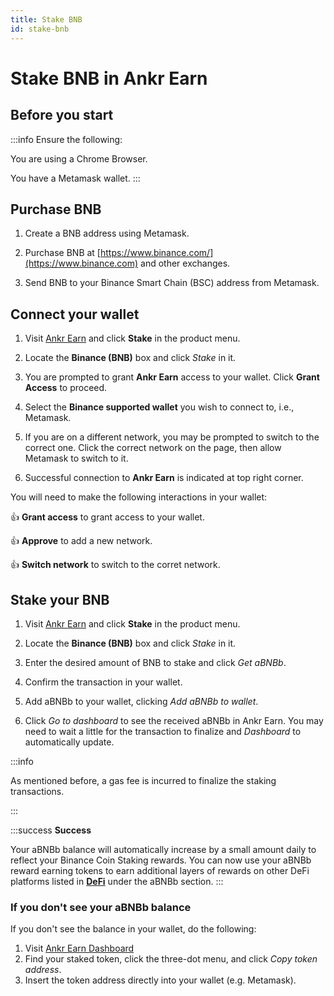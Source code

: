 ```yaml
---
title: Stake BNB
id: stake-bnb
---
```


# Stake BNB in Ankr Earn

## Before you start

:::info Ensure the following:

You are using a Chrome Browser.

You have a Metamask wallet.
:::

## Purchase BNB

1. Create a BNB address using Metamask.

2. Purchase BNB at [https://www.binance.com/](https://www.binance.com) and other exchanges.

3. Send BNB to your Binance Smart Chain (BSC) address from Metamask.

## Connect your wallet

1. Visit [Ankr Earn](https://www.ankr.com/earn/) and click **Stake** in the product menu.

2. Locate the **Binance (BNB)** box and click *Stake* in it.

3. You are prompted to grant **Ankr Earn** access to your wallet. Click **Grant Access** to proceed.

4. Select the **Binance supported wallet** you wish to connect to, i.e., Metamask.

5. If you are on a different network, you may be prompted to switch to the correct one. Click the correct network on the page, then allow Metamask to switch to it.

6. Successful connection to **Ankr Earn** is indicated at top right corner.

You will need to make the following interactions in your wallet:

:thumbsup: **Grant access** to grant access to your wallet.

:thumbsup: **Approve** to add a new network.

:thumbsup: **Switch network** to switch to the corret network.

## Stake your BNB

1. Visit [Ankr Earn](https://www.ankr.com/earn/) and click **Stake** in the product menu. 

2. Locate the **Binance (BNB)** box and click *Stake* in it.

3. Enter the desired amount of BNB to stake and click *Get aBNBb*.

4. Confirm the transaction in your wallet.

5. Add aBNBb to your wallet, clicking  *Add aBNBb to wallet*.

6. Click *Go to dashboard* to see the received aBNBb in Ankr Earn. You may need to wait a little for the transaction to finalize and *Dashboard* to automatically update. 

:::info

As mentioned before, a gas fee is incurred to finalize the staking transactions.

:::

:::success
**Success**

Your aBNBb balance will automatically increase by a small amount daily to reflect your Binance Coin Staking rewards. 
You can now use your aBNBb reward earning tokens to earn additional layers of rewards on other DeFi platforms listed in [**DeFi**](https://ankr.com/earn/defi/) under the aBNBb section.
:::

### If you don't see your aBNBb balance

If you don't see the balance in your wallet, do the following:

1. Visit [Ankr Earn Dashboard](https://www.ankr.com/earn/dashboard) 
2. Find your staked token, click the three-dot menu, and click *Copy token address*.
3. Insert the token address directly into your wallet (e.g. Metamask).
